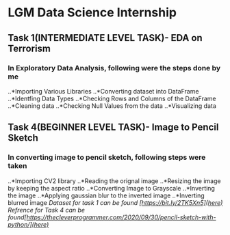 # LGM Data Science Internship

## Task 1(INTERMEDIATE LEVEL TASK)- EDA on Terrorism
### In Exploratory Data Analysis, following were the steps done by me
..*Importing Various Libraries
..*Converting dataset into DataFrame
..*Identfing Data Types
..*Checking Rows and Columns of the DataFrame
..*Cleaning data
..*Checking Null Values from the data
..*Visualizing data
## Task 4(BEGINNER LEVEL TASK)- Image to Pencil Sketch
### In converting image to pencil sketch, following steps were taken
..*Importing CV2 library
..*Reading the orignal image
..*Resizing the image by keeping the aspect ratio
..*Converting Image to Grayscale
..*Inverting the image
..*Applying gaussian blur to the inverted image
..*Inverting blurred image
*Dataset for task 1 can be found [https://bit.ly/2TK5Xn5](here)*
*Refrence for Task 4 can be found[https://thecleverprogrammer.com/2020/09/30/pencil-sketch-with-python/](here)*





